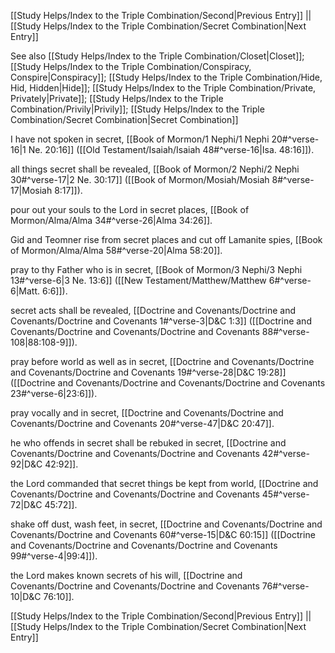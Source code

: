 [[Study Helps/Index to the Triple Combination/Second|Previous Entry]]  ||  [[Study Helps/Index to the Triple Combination/Secret Combination|Next Entry]]

 See also [[Study Helps/Index to the Triple Combination/Closet|Closet]]; [[Study Helps/Index to the Triple Combination/Conspiracy, Conspire|Conspiracy]]; [[Study Helps/Index to the Triple Combination/Hide, Hid, Hidden|Hide]]; [[Study Helps/Index to the Triple Combination/Private, Privately|Private]]; [[Study Helps/Index to the Triple Combination/Privily|Privily]]; [[Study Helps/Index to the Triple Combination/Secret Combination|Secret Combination]]

 I have not spoken in secret, [[Book of Mormon/1 Nephi/1 Nephi 20#^verse-16|1 Ne. 20:16]] ([[Old Testament/Isaiah/Isaiah 48#^verse-16|Isa. 48:16]]).

 all things secret shall be revealed, [[Book of Mormon/2 Nephi/2 Nephi 30#^verse-17|2 Ne. 30:17]] ([[Book of Mormon/Mosiah/Mosiah 8#^verse-17|Mosiah 8:17]]).

 pour out your souls to the Lord in secret places, [[Book of Mormon/Alma/Alma 34#^verse-26|Alma 34:26]].

 Gid and Teomner rise from secret places and cut off Lamanite spies, [[Book of Mormon/Alma/Alma 58#^verse-20|Alma 58:20]].

 pray to thy Father who is in secret, [[Book of Mormon/3 Nephi/3 Nephi 13#^verse-6|3 Ne. 13:6]] ([[New Testament/Matthew/Matthew 6#^verse-6|Matt. 6:6]]).

 secret acts shall be revealed, [[Doctrine and Covenants/Doctrine and Covenants/Doctrine and Covenants 1#^verse-3|D&C 1:3]] ([[Doctrine and Covenants/Doctrine and Covenants/Doctrine and Covenants 88#^verse-108|88:108-9]]).

 pray before world as well as in secret, [[Doctrine and Covenants/Doctrine and Covenants/Doctrine and Covenants 19#^verse-28|D&C 19:28]] ([[Doctrine and Covenants/Doctrine and Covenants/Doctrine and Covenants 23#^verse-6|23:6]]).

 pray vocally and in secret, [[Doctrine and Covenants/Doctrine and Covenants/Doctrine and Covenants 20#^verse-47|D&C 20:47]].

 he who offends in secret shall be rebuked in secret, [[Doctrine and Covenants/Doctrine and Covenants/Doctrine and Covenants 42#^verse-92|D&C 42:92]].

 the Lord commanded that secret things be kept from world, [[Doctrine and Covenants/Doctrine and Covenants/Doctrine and Covenants 45#^verse-72|D&C 45:72]].

 shake off dust, wash feet, in secret, [[Doctrine and Covenants/Doctrine and Covenants/Doctrine and Covenants 60#^verse-15|D&C 60:15]] ([[Doctrine and Covenants/Doctrine and Covenants/Doctrine and Covenants 99#^verse-4|99:4]]).

 the Lord makes known secrets of his will, [[Doctrine and Covenants/Doctrine and Covenants/Doctrine and Covenants 76#^verse-10|D&C 76:10]].

[[Study Helps/Index to the Triple Combination/Second|Previous Entry]]  ||  [[Study Helps/Index to the Triple Combination/Secret Combination|Next Entry]]